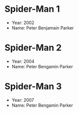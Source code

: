 # Spider-Man 1

- Year: 2002
- Name: Peter Benjamain Parker

# Spider-Man 2

- Year: 2004
- Name: Peter Bengamin Parker

# Spider-Man 3
- Year: 2007
- Name: Peter Bengamin Parker
